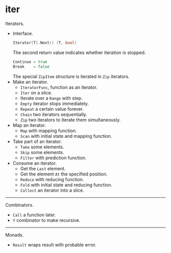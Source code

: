 # iter
Iterators.
- Interface.
  ```go
  Iterator[T].Next() (T, bool)
  ```
  The second return value indicates whether iteration is stopped.
  ```go
  Continue = true
  Break    = false
  ```
  The special `ZipItem` structure is iterated in `Zip` iterators.
- Make an iterator.
  - `IteratorFunc`, function as an iterator.
  - `Iter` on a slice.
  - Iterate over a `Range` with step.
  - `Empty` iterator stops immediately.
  - `Repeat` a certain value forever.
  - `Chain` two iterators sequentially.
  - `Zip` two iterators to iterate them simultaneously.
- Map an iterator.
  - `Map` with mapping function.
  - `Scan` with initial state and mapping function.
- Take part of an iterator.
  - `Take` some elements.
  - `Skip` some elements.
  - `Filter` with prediction function.
- Consume an iterator.
  - Get the `Last` element.
  - Get the element `At` the specified position.
  - `Reduce` with reducing function.
  - `Fold` with initial state and reducing function.
  - `Collect` an iterator into a slice.

---
Combinators.
- `Call` a function later.
- `Y` combinator to make recursive.

---
Monads.
- `Result` wraps result with probable error.
